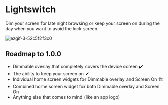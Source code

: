 # Lightswitch
Dim your screen for late night browsing or keep your screen on during the day when you want to avoid the lock screen.





![ezgif-3-52c5f2f3c0](https://user-images.githubusercontent.com/19227507/171495415-f48b8799-ad13-467b-a546-0765d2aaadcd.gif)





## Roadmap to 1.0.0
- Dimmable overlay that completely covers the device screen ✔️
- The ability to keep your screen on ✔
- Individual home screen widgets for Dimmable overlay and Screen On 🏗
- Combined home screen widget for both Dimmable overlay and Screen On
- Anything else that comes to mind (like an app logo)
